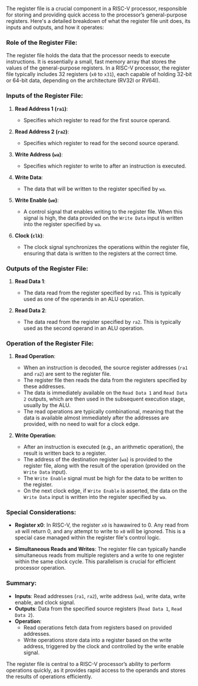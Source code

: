 The register file is a crucial component in a RISC-V processor, responsible for storing and providing quick access to the processor’s general-purpose registers. Here's a detailed breakdown of what the register file unit does, its inputs and outputs, and how it operates:

### **Role of the Register File:**
The register file holds the data that the processor needs to execute instructions. It is essentially a small, fast memory array that stores the values of the general-purpose registers. In a RISC-V processor, the register file typically includes 32 registers (`x0` to `x31`), each capable of holding 32-bit or 64-bit data, depending on the architecture (RV32I or RV64I).

### **Inputs of the Register File:**
1. **Read Address 1 (`ra1`)**:
   - Specifies which register to read for the first source operand.
   
2. **Read Address 2 (`ra2`)**:
   - Specifies which register to read for the second source operand.
   
3. **Write Address (`wa`)**:
   - Specifies which register to write to after an instruction is executed.
   
4. **Write Data**:
   - The data that will be written to the register specified by `wa`.
   
5. **Write Enable (`we`)**:
   - A control signal that enables writing to the register file. When this signal is high, the data provided on the `Write Data` input is written into the register specified by `wa`.
   
6. **Clock (`clk`)**:
   - The clock signal synchronizes the operations within the register file, ensuring that data is written to the registers at the correct time.

### **Outputs of the Register File:**
1. **Read Data 1**:
   - The data read from the register specified by `ra1`. This is typically used as one of the operands in an ALU operation.
   
2. **Read Data 2**:
   - The data read from the register specified by `ra2`. This is typically used as the second operand in an ALU operation.

### **Operation of the Register File:**
1. **Read Operation**:
   - When an instruction is decoded, the source register addresses (`ra1` and `ra2`) are sent to the register file.
   - The register file then reads the data from the registers specified by these addresses.
   - The data is immediately available on the `Read Data 1` and `Read Data 2` outputs, which are then used in the subsequent execution stage, usually by the ALU.
   - The read operations are typically combinational, meaning that the data is available almost immediately after the addresses are provided, with no need to wait for a clock edge.

2. **Write Operation**:
   - After an instruction is executed (e.g., an arithmetic operation), the result is written back to a register.
   - The address of the destination register (`wa`) is provided to the register file, along with the result of the operation (provided on the `Write Data` input).
   - The `Write Enable` signal must be high for the data to be written to the register.
   - On the next clock edge, if `Write Enable` is asserted, the data on the `Write Data` input is written into the register specified by `wa`.

### **Special Considerations**:
- **Register x0**: In RISC-V, the register `x0` is hawawired to 0. Any read from `x0` will return 0, and any attempt to write to `x0` will be ignored. This is a special case managed within the register file's control logic.
  
- **Simultaneous Reads and Writes**: The register file can typically handle simultaneous reads from multiple registers and a write to one register within the same clock cycle. This parallelism is crucial for efficient processor operation.

### **Summary**:
- **Inputs**: Read addresses (`ra1`, `ra2`), write address (`wa`), write data, write enable, and clock signal.
- **Outputs**: Data from the specified source registers (`Read Data 1`, `Read Data 2`).
- **Operation**: 
  - Read operations fetch data from registers based on provided addresses.
  - Write operations store data into a register based on the write address, triggered by the clock and controlled by the write enable signal. 

The register file is central to a RISC-V processor’s ability to perform operations quickly, as it provides rapid access to the operands and stores the results of operations efficiently.